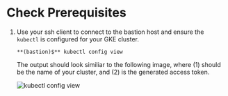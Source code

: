 # Check Prerequisites

1. Use your ssh client to connect to the bastion host and ensure the ```kubectl``` is configured for your GKE cluster.
    ```
    **(bastion)$** kubectl config view
    ```

    The output should look similiar to the following image, where (1) should be the name of your cluster, and (2) is the generated access token.

    ![kubectl config view](assets/kubectl-config-view.png)